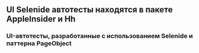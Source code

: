 ## UI Selenide автотесты находятся в пакете AppleInsider и Hh
### UI-автотесты, разработанные с использованием Selenide и паттерна PageObject